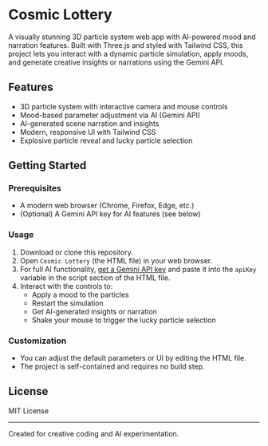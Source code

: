 # Cosmic Lottery

A visually stunning 3D particle system web app with AI-powered mood and narration features. Built with Three.js and styled with Tailwind CSS, this project lets you interact with a dynamic particle simulation, apply moods, and generate creative insights or narrations using the Gemini API.

## Features
- 3D particle system with interactive camera and mouse controls
- Mood-based parameter adjustment via AI (Gemini API)
- AI-generated scene narration and insights
- Modern, responsive UI with Tailwind CSS
- Explosive particle reveal and lucky particle selection

## Getting Started

### Prerequisites
- A modern web browser (Chrome, Firefox, Edge, etc.)
- (Optional) A Gemini API key for AI features (see below)

### Usage
1. Download or clone this repository.
2. Open `Cosmic Lottery` (the HTML file) in your web browser.
3. For full AI functionality, [get a Gemini API key](https://ai.google.dev/) and paste it into the `apiKey` variable in the script section of the HTML file.
4. Interact with the controls to:
   - Apply a mood to the particles
   - Restart the simulation
   - Get AI-generated insights or narration
   - Shake your mouse to trigger the lucky particle selection

### Customization
- You can adjust the default parameters or UI by editing the HTML file.
- The project is self-contained and requires no build step.

## License
MIT License

---
Created for creative coding and AI experimentation.
